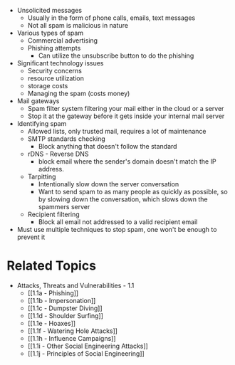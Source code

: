 - Unsolicited messages
	- Usually in the form of phone calls, emails, text messages
	- Not all spam is malicious in nature
- Various types of spam
	- Commercial advertising
	- Phishing attempts
		- Can utilize the unsubscribe button to do the phishing
- Significant technology issues
	- Security concerns
	- resource utilization
	- storage costs
	- Managing the spam (costs money)
- Mail gateways
	- Spam filter system filtering your mail either in the cloud or a server
	- Stop it at the gateway before it gets inside your internal mail server
- Identifying spam
	- Allowed lists, only trusted mail, requires a lot of maintenance
	- SMTP standards checking
		- Block anything that doesn't follow the standard
	- rDNS - Reverse DNS
		- block email where the sender's domain doesn't match the IP address.
	- Tarpitting
		- Intentionally slow down the server conversation
		- Want to send spam to as many people as quickly as possible, so by slowing down the conversation, which slows down the spammers server
	- Recipient filtering
		- Block all email not addressed to a valid recipient email
- Must use multiple techniques to stop spam, one won't be enough to prevent it

# Related Topics
- Attacks, Threats and Vulnerabilities - 1.1
	- [[1.1a - Phishing]]
	- [[1.1b - Impersonation]]
	- [[1.1c - Dumpster Diving]]
	- [[1.1d - Shoulder Surfing]]
	- [[1.1e - Hoaxes]]
	- [[1.1f - Watering Hole Attacks]]
	- [[1.1h - Influence Campaigns]]
	- [[1.1i - Other Social Engineering Attacks]]
	- [[1.1j - Principles of Social Engineering]]